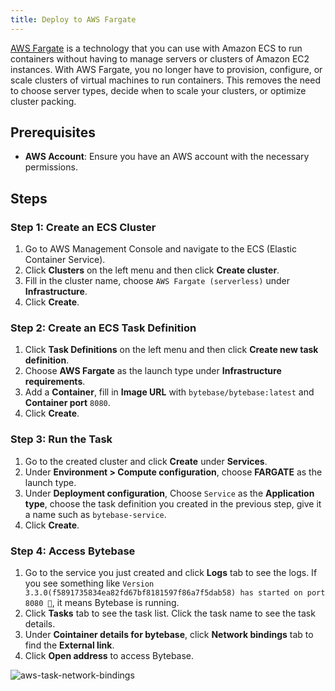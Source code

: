 ```yaml
---
title: Deploy to AWS Fargate
---
```


[AWS Fargate](https://docs.aws.amazon.com/AmazonECS/latest/developerguide/AWS_Fargate.html) is a technology that you can use with Amazon ECS to run containers without having to manage servers or clusters of Amazon EC2 instances. With AWS Fargate, you no longer have to provision, configure, or scale clusters of virtual machines to run containers. This removes the need to choose server types, decide when to scale your clusters, or optimize cluster packing.

## Prerequisites

- **AWS Account**: Ensure you have an AWS account with the necessary permissions.

## Steps

### Step 1: Create an ECS Cluster

1. Go to AWS Management Console and navigate to the ECS (Elastic Container Service).
1. Click **Clusters** on the left menu and then click **Create cluster**.
1. Fill in the cluster name, choose `AWS Fargate (serverless)` under **Infrastructure**.
1. Click **Create**.

### Step 2: Create an ECS Task Definition

1. Click **Task Definitions** on the left menu and then click **Create new task definition**.
1. Choose **AWS Fargate** as the launch type under **Infrastructure requirements**.
1. Add a **Container**, fill in **Image URL** with `bytebase/bytebase:latest` and **Container port** `8080`.
1. Click **Create**.

### Step 3: Run the Task

1. Go to the created cluster and click **Create** under **Services**.
1. Under **Environment > Compute configuration**, choose **FARGATE** as the launch type.
1. Under **Deployment configuration**, Choose `Service` as the **Application type**, choose the task definition you created in the previous step, give it a name such as `bytebase-service`.
1. Click **Create**.

### Step 4: Access Bytebase

1. Go to the service you just created and click **Logs** tab to see the logs. If you see something like `Version 3.3.0(f5891735834ea82fd67bf8181597f86a7f5dab58) has started on port 8080 🚀`, it means Bytebase is running.
1. Click **Tasks** tab to see the task list. Click the task name to see the task details.
1. Under **Cointainer details for bytebase**, click **Network bindings** tab to find the **External link**.
1. Click **Open address** to access Bytebase.

![aws-task-network-bindings](/content/docs/get-started/install/aws-task-network-bindings.webp)